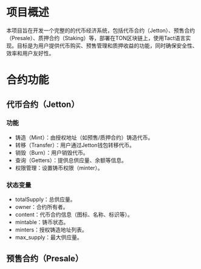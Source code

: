 # 项目概述
本项目旨在开发一个完整的的代币经济系统，包括代币合约（Jetton）、预售合约（Presale）、质押合约（Staking）等，部署在TON区块链上，使用Tact语言实现。目标是为用户提供代币购买、预售管理和质押收益的功能，同时确保安全性、效率和用户友好性。

# 合约功能

## 代币合约（Jetton）

### 功能
- 铸造（Mint）：由授权地址（如预售/质押合约）铸造代币。
- 转移（Transfer）：用户通过Jetton钱包转移代币。
- 销毁（Burn）：用户销毁代币。
- 查询（Getters）：提供总供应量、余额等信息。
- 权限管理：设置铸币权限（minter）。

### 状态变量
- totalSupply：总供应量。
- owner：合约所有者。
- content：代币合约信息（图标、名称、标识等）。
- mintable：铸币状态。
- minters：授权铸造地址列表。
- max_supply：最大供应量。

## 预售合约（Presale）
